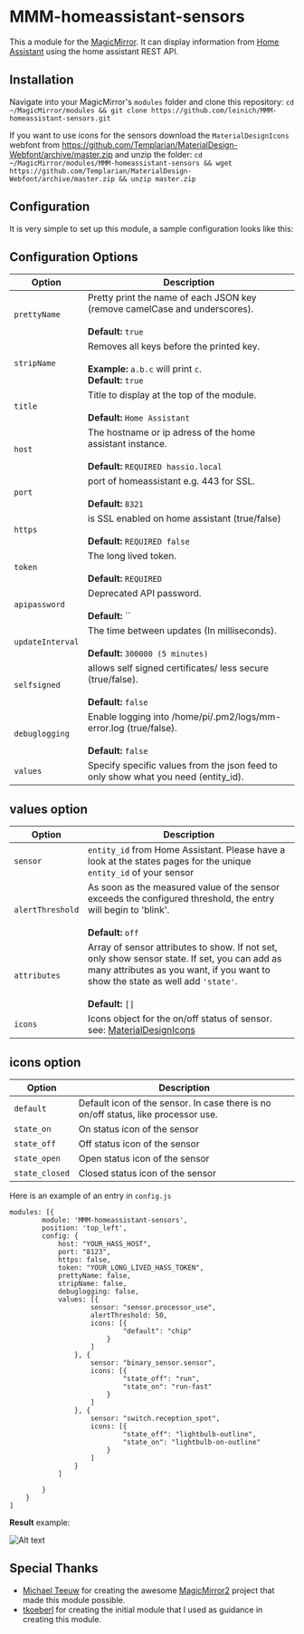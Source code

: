 # MMM-homeassistant-sensors

This a module for the [MagicMirror](https://github.com/MichMich/MagicMirror/tree/develop).
It can display information from [Home Assistant](https://home-assistant.io/) using the home assistant REST API.

## Installation

Navigate into your MagicMirror's `modules` folder and clone this repository:
`cd ~/MagicMirror/modules && git clone https://github.com/leinich/MMM-homeassistant-sensors.git`

If you want to use icons for the sensors download the `MaterialDesignIcons` webfont from https://github.com/Templarian/MaterialDesign-Webfont/archive/master.zip and unzip the folder:
`cd ~/MagicMirror/modules/MMM-homeassistant-sensors && wget https://github.com/Templarian/MaterialDesign-Webfont/archive/master.zip && unzip master.zip`

## Configuration

It is very simple to set up this module, a sample configuration looks like this:

## Configuration Options

| Option           | Description                                                                                                   |
| ---------------- | ------------------------------------------------------------------------------------------------------------- |
| `prettyName`     | Pretty print the name of each JSON key (remove camelCase and underscores). <br><br> **Default:** `true`       |
| `stripName`      | Removes all keys before the printed key. <br><br>**Example:** `a.b.c` will print `c`.<br> **Default:** `true` |
| `title`          | Title to display at the top of the module. <br><br> **Default:** `Home Assistant`                             |
| `host`           | The hostname or ip adress of the home assistant instance. <br><br> **Default:** `REQUIRED hassio.local`       |
| `port`           | port of homeassistant e.g. 443 for SSL. <br><br> **Default:** `8321`                                          |
| `https`          | is SSL enabled on home assistant (true/false) <br><br> **Default:** `REQUIRED false`                          |
| `token`          | The long lived token. <br><br> **Default:** `REQUIRED`                                                        |
| `apipassword`    | Deprecated API password. <br><br> **Default:** ``                                                             |
| `updateInterval` | The time between updates (In milliseconds). <br><br> **Default:** `300000 (5 minutes)`                        |
| `selfsigned`     | allows self signed certificates/ less secure (true/false). <br><br> **Default:** `false`                      |
| `debuglogging`   | Enable logging into /home/pi/.pm2/logs/mm-error.log (true/false). <br><br> **Default:** `false`               |
| `values`         | Specify specific values from the json feed to only show what you need (entity_id).                            |

## values option

| Option           | Description                                                                                                                                                                                                 |
| ---------------- | ----------------------------------------------------------------------------------------------------------------------------------------------------------------------------------------------------------- |
| `sensor`         | `entity_id` from Home Assistant. Please have a look at the states pages for the unique `entity_id` of your sensor                                                                                           |
| `alertThreshold` | As soon as the measured value of the sensor exceeds the configured threshold, the entry will begin to 'blink'. <br><br> **Default:** `off`                                                                  |
| `attributes`     | Array of sensor attributes to show. If not set, only show sensor state. If set, you can add as many attributes as you want, if you want to show the state as well add `'state'`. <br><br> **Default:** `[]` |
| `icons`          | Icons object for the on/off status of sensor. see: [MaterialDesignIcons](https://materialdesignicons.com/)                                                                                                  |

## icons option

| Option         | Description                                                                        |
| -------------- | ---------------------------------------------------------------------------------- |
| `default`      | Default icon of the sensor. In case there is no on/off status, like processor use. |
| `state_on`     | On status icon of the sensor                                                       |
| `state_off`    | Off status icon of the sensor                                                      |
| `state_open`   | Open status icon of the sensor                                                     |
| `state_closed` | Closed status icon of the sensor                                                   |

Here is an example of an entry in `config.js`

```
modules: [{
		module: 'MMM-homeassistant-sensors',
		position: 'top_left',
		config: {
			host: "YOUR_HASS_HOST",
			port: "8123",
			https: false,
			token: "YOUR_LONG_LIVED_HASS_TOKEN",
			prettyName: false,
			stripName: false,
			debuglogging: false,
			values: [{
					sensor: "sensor.processor_use",
					alertThreshold: 50,
					icons: [{
							"default": "chip"
						}
					]
				}, {
					sensor: "binary_sensor.sensor",
					icons: [{
							"state_off": "run",
							"state_on": "run-fast"
						}
					]
				}, {
					sensor: "switch.reception_spot",
					icons: [{
							"state_off": "lightbulb-outline",
							"state_on": "lightbulb-on-outline"
						}
					]
				}
			]

		}
	}
]
```

**Result** example:

![Alt text](https://image.ibb.co/b8edjx/dynamic_icons.png "dynamic icons example")

## Special Thanks

- [Michael Teeuw](https://github.com/MichMich) for creating the awesome [MagicMirror2](https://github.com/MichMich/MagicMirror/tree/develop) project that made this module possible.
- [tkoeberl](https://github.com/tkoeberl) for creating the initial module that I used as guidance in creating this module.
